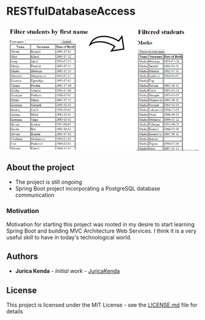 # RESTfulDatabaseAccess

![](/RESTFulDatabaseAccess/Visuals/studentsfilter.png)


## About the project
* The project is still ongoing
* Spring Boot project incorporating a PostgreSQL database communication
### Motivation
Motivation for starting this project was rooted in my desire to start learning Spring Boot and building MVC Architecture Web Services. I think it is a very useful skill to have in today's technological world.


## Authors

* **Jurica Kenda** - *Initial work* - [JuricaKenda](https://github.com/juricaKenda)

## License

This project is licensed under the MIT License - see the [LICENSE.md](LICENSE.md) file for details
